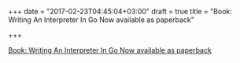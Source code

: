 +++
date = "2017-02-23T04:45:04+03:00"
draft = true
title = "Book: Writing An Interpreter In Go Now available as paperback"

+++

<p><a href="https://interpreterbook.com">Book: Writing An Interpreter In Go Now available as paperback</a></p>

